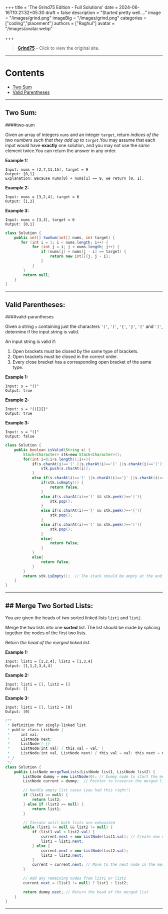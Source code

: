 +++
title = 'The Grind75 Edition - Full Solutions'
date = 2024-06-16T10:21:32+05:30
draft = false
description = "Started pretty well...."
image = "/images/grind.png"
imageBig = "/images/grind.png"
categories = ["coding","placement"]
authors = ["Raghul"]
avatar = "/images/avatar.webp"

+++

> [**Grind75**](https://www.techinterviewhandbook.org/grind75?weeks=26&hours=40) - Click to view the original site.

------

# Contents
 - [Two Sum](#two-sum) 
 - [Valid Parentheses](#valid-parantheses)

------



## Two Sum:

####two-sum

Given an array of integers `nums` and an integer `target`, return *indices of the two numbers such that they add up to `target`*.You may assume that each input would have **exactly** one solution, and you may not use the *same* element twice.You can return the answer in any order.

**Example 1:**

```
Input: nums = [2,7,11,15], target = 9
Output: [0,1]
Explanation: Because nums[0] + nums[1] == 9, we return [0, 1].
```

**Example 2:**

```
Input: nums = [3,2,4], target = 6
Output: [1,2]
```

**Example 3:**

```
Input: nums = [3,3], target = 6
Output: [0,1]
```

```java
class Solution {
    public int[] twoSum(int[] nums, int target) {
       for (int i = 1; i < nums.length; i++) {
            for (int j = i; j < nums.length; j++) {
                if (nums[j] + nums[j - i] == target) {
                    return new int[]{j, j - i};
                }
            }
        }
        return null;
    }
}
```

------



## Valid Parentheses:

####valid-parantheses

Given a string `s` containing just the characters `'('`, `')'`, `'{'`, `'}'`, `'['` and `']'`, determine if the input string is valid.

An input string is valid if:

1. Open brackets must be closed by the same type of brackets.
2. Open brackets must be closed in the correct order.
3. Every close bracket has a corresponding open bracket of the same type.

**Example 1:**

```
Input: s = "()"
Output: true
```

**Example 2:**

```
Input: s = "()[]{}"
Output: true
```

**Example 3:**

```
Input: s = "(]"
Output: false
```

```Java
class Solution {
    public boolean isValid(String s) {
        Stack<Character> stk=new Stack<Character>();
        for(int i=0;i<s.length();i++){
            if(s.charAt(i)=='(' ||s.charAt(i)=='{' ||s.charAt(i)=='['){
                stk.push(s.charAt(i));
            }
            else if(s.charAt(i)==')' ||s.charAt(i)=='}' ||s.charAt(i)==']'){
                if(stk.isEmpty()) {
                    return false;
                }
                else if(s.charAt(i)==')' && stk.peek()=='('){
                    stk.pop();
                }
                else if(s.charAt(i)=='}' && stk.peek()=='{'){
                    stk.pop();
                }
                else if(s.charAt(i)==']' && stk.peek()=='['){
                    stk.pop();
                }
                else{
                    return false;
                }
            }
            else{
                return false;
            }
        }
        return stk.isEmpty();  // The stack should be empty at the end for all brackets to be valid
    }
}
```

------



## ## Merge Two Sorted Lists:

You are given the heads of two sorted linked lists `list1` and `list2`.

Merge the two lists into one **sorted** list. The list should be made by splicing together the nodes of the first two lists.

Return *the head of the merged linked list*.

**Example 1:**

```
Input: list1 = [1,2,4], list2 = [1,3,4]
Output: [1,1,2,3,4,4]
```

**Example 2:**

```
Input: list1 = [], list2 = []
Output: []
```

**Example 3:**

```
Input: list1 = [], list2 = [0]
Output: [0]
```

```java
/**
 * Definition for singly-linked list.
 * public class ListNode {
 *     int val;
 *     ListNode next;
 *     ListNode() {}
 *     ListNode(int val) { this.val = val; }
 *     ListNode(int val, ListNode next) { this.val = val; this.next = next; }
 * }
 */
class Solution {
    public ListNode mergeTwoLists(ListNode list1, ListNode list2) {
        ListNode dummy = new ListNode(0); // Dummy node to start the merged list
        ListNode current = dummy;  // Pointer to traverse the merged list

        // Handle empty list cases (you had this right!)
        if (list1 == null) {
            return list2;
        } else if (list2 == null) {
            return list1;
        }

        // Iterate until both lists are exhausted
        while (list1 != null && list2 != null) {
            if (list1.val < list2.val) {
                current.next = new ListNode(list1.val); // Create new node
                list1 = list1.next;
            } else {
                current.next = new ListNode(list2.val); 
                list2 = list2.next;
            }
            current = current.next; // Move to the next node in the merged list
        }

        // Add any remaining nodes from list1 or list2
        current.next = (list1 != null) ? list1 : list2;

        return dummy.next; // Return the head of the merged list
    }
}
```

------

